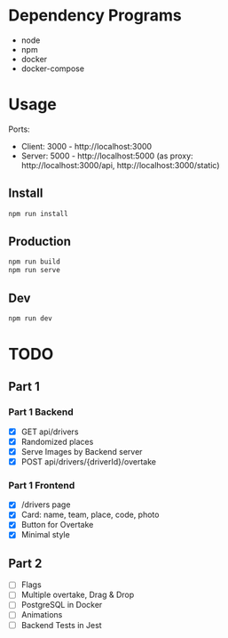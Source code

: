 # Dependency Programs

- node
- npm
- docker
- docker-compose

# Usage

Ports:

- Client: 3000 - http://localhost:3000
- Server: 5000 - http://localhost:5000 (as proxy: http://localhost:3000/api, http://localhost:3000/static)

## Install

```sh
npm run install
```

## Production

```sh
npm run build
npm run serve
```

## Dev

```sh
npm run dev
```

# TODO

## Part 1

### Part 1 Backend

- [x] GET api/drivers
- [x] Randomized places
- [x] Serve Images by Backend server
- [x] POST api/drivers/{driverId}/overtake

### Part 1 Frontend

- [x] /drivers page
- [x] Card: name, team, place, code, photo
- [x] Button for Overtake
- [x] Minimal style

## Part 2

- [ ] Flags
- [ ] Multiple overtake, Drag & Drop
- [ ] PostgreSQL in Docker
- [ ] Animations
- [ ] Backend Tests in Jest
